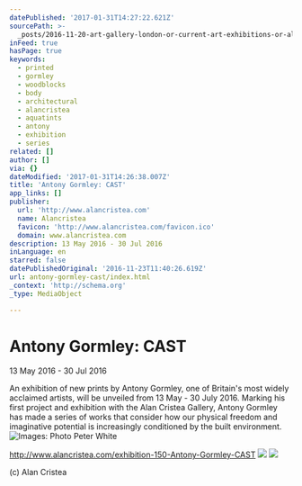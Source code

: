 ```yaml
---
datePublished: '2017-01-31T14:27:22.621Z'
sourcePath: >-
  _posts/2016-11-20-art-gallery-london-or-current-art-exhibitions-or-alan-cristea.md
inFeed: true
hasPage: true
keywords:
  - printed
  - gormley
  - woodblocks
  - body
  - architectural
  - alancristea
  - aquatints
  - antony
  - exhibition
  - series
related: []
author: []
via: {}
dateModified: '2017-01-31T14:26:38.007Z'
title: 'Antony Gormley: CAST'
app_links: []
publisher:
  url: 'http://www.alancristea.com'
  name: Alancristea
  favicon: 'http://www.alancristea.com/favicon.ico'
  domain: www.alancristea.com
description: 13 May 2016 - 30 Jul 2016
inLanguage: en
starred: false
datePublishedOriginal: '2016-11-23T11:40:26.619Z'
url: antony-gormley-cast/index.html
_context: 'http://schema.org'
_type: MediaObject

---
```

# Antony Gormley: CAST

13 May 2016 - 30 Jul 2016

An exhibition of new prints by Antony Gormley, one of Britain's most widely acclaimed artists, will be unveiled from 13 May - 30 July 2016\. Marking his first project and exhibition with the Alan Cristea Gallery, Antony Gormley has made a series of works that consider how our physical freedom and imaginative potential is increasingly conditioned by the built environment.
![ Images: Photo Peter White](https://s3-us-west-2.amazonaws.com/the-grid-img/p/00093dd316dce7d4ee52d3ee258cb8970dc346f7.jpg)

http://www.alancristea.com/exhibition-150-Antony-Gormley-CAST
![](https://the-grid-user-content.s3-us-west-2.amazonaws.com/00d2cc3a-2c86-4182-859f-61d091d0b544.jpg)
![](https://the-grid-user-content.s3-us-west-2.amazonaws.com/39af266a-4d48-42e0-a0d0-8ccd37f56dc1.jpg)

(c) Alan Cristea